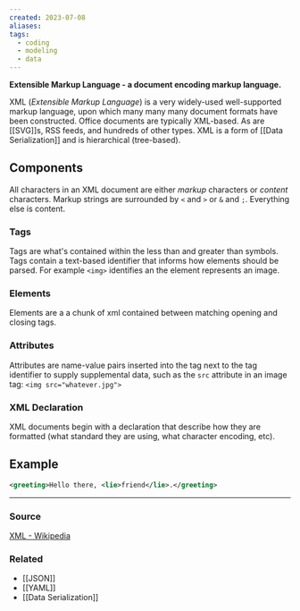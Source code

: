 ```yaml
---
created: 2023-07-08
aliases: 
tags:
  - coding
  - modeling
  - data
---
```

**Extensible Markup Language - a document encoding markup language.**

XML (*Extensible Markup Language*) is a very widely-used well-supported markup language, upon which many many many document formats have been constructed. Office documents are typically XML-based. As are [[SVG]]s, RSS feeds, and hundreds of other types. XML is a form of [[Data Serialization]] and is hierarchical (tree-based).

## Components

All characters in an XML document are either *markup* characters or *content* characters. Markup strings are surrounded by `<` and `>` or `&` and `;`. Everything else is content.

### Tags

Tags are what's contained within the less than and greater than symbols. Tags contain a text-based identifier that informs how elements should be parsed. For example `<img>` identifies an the element represents an image.

### Elements

Elements are a a chunk of xml contained between matching opening and closing tags.

### Attributes

Attributes are name-value pairs inserted into the tag next to the tag identifier to supply supplemental data, such as the `src` attribute in an image tag: `<img src="whatever.jpg">`

### XML Declaration

XML documents begin with a declaration that describe how they are formatted (what standard they are using, what character encoding, etc).

## Example

```xml
<greeting>Hello there, <lie>friend</lie>.</greeting>
```

---

### Source

[XML - Wikipedia](https://en.wikipedia.org/wiki/XML)

### Related
- [[JSON]] 
- [[YAML]] 
- [[Data Serialization]]